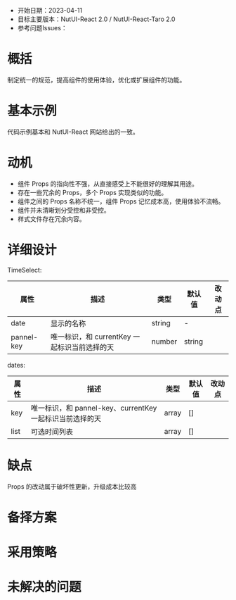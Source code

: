 - 开始日期：2023-04-11
- 目标主要版本：NutUI-React 2.0 / NutUI-React-Taro 2.0
- 参考问题Issues：

# 概括

制定统一的规范，提高组件的使用体验，优化或扩展组件的功能。


# 基本示例

代码示例基本和 NutUI-React 网站给出的一致。


# 动机

- 组件 Props 的指向性不强，从直接感受上不能很好的理解其用途。
- 存在一些冗余的 Props，多个 Props 实现类似的功能。
- 组件之间的 Props 名称不统一，组件 Props 记忆成本高，使用体验不流畅。
- 组件并未清晰划分受控和非受控。
- 样式文件存在冗余内容。


# 详细设计


TimeSelect:

| 属性 | 描述 | 类型 | 默认值 | 改动点 |
| --- | --- | --- | --- | --- |
| date | 显示的名称 | string | - |  |
| pannel-key | 唯一标识，和 currentKey 一起标识当前选择的天 | number | string |  | 改为 paneKey |

dates:
    
| 属性 | 描述 | 类型 | 默认值 | 改动点 |
| --- | --- | --- | --- | --- |
| key | 唯一标识，和 pannel-key、currentKey 一起标识当前选择的天 | array | [] |  |
| list | 可选时间列表 | array | [] |  |


# 缺点

Props 的改动属于破坏性更新，升级成本比较高

# 备择方案


# 采用策略


# 未解决的问题

